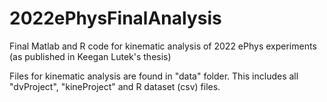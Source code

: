 # 2022ePhysFinalAnalysis
Final Matlab and R code for kinematic analysis of 2022 ePhys experiments (as published in Keegan Lutek's thesis)

Files for kinematic analysis are found in "data" folder. This includes all "dvProject", "kineProject" and R dataset (csv) files.
